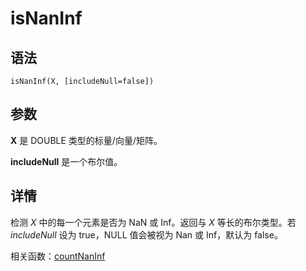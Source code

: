 # isNanInf

## 语法

`isNanInf(X, [includeNull=false])`

## 参数

**X** 是 DOUBLE 类型的标量/向量/矩阵。

**includeNull** 是一个布尔值。

## 详情

检测 *X* 中的每一个元素是否为 NaN 或 Inf。返回与 *X* 等长的布尔类型。若 *includeNull* 设为
true，NULL 值会被视为 Nan 或 Inf，默认为 false。

相关函数：[countNanInf](../c/countNanInf.md)

